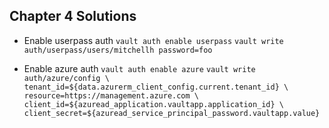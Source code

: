 ## Chapter 4 Solutions

* Enable userpass auth
`vault auth enable userpass`
`vault write auth/userpass/users/mitchellh password=foo`

* Enable azure auth
`vault auth enable azure`
`vault write auth/azure/config \
  tenant_id=${data.azurerm_client_config.current.tenant_id} \
  resource=https://management.azure.com \
  client_id=${azuread_application.vaultapp.application_id} \
  client_secret=${azuread_service_principal_password.vaultapp.value}`

